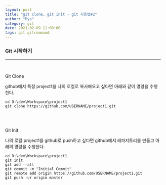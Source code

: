 ```yaml
---
layout: post
title: "git clone, git init - git 사용법#2"
author: "Bys"
category: git
date: 2021-02-09 11:00:00
tags: git gitcommand
---
```



### Git 시작하기
---
<br>

Git Clone

github에서 특정 project1을 나의 로컬로 복사해오고 싶다면 아래와 같이 명령을 수행한다.

```
cd D:\dev\Workspace\project1 
git clone https://github.com/USERNAME/project1.git
```
<br><br>



Git Init

나의 로컬 project1을 github로 push하고 싶다면 github에서 레파지토리를 만들고 아래의 명령을 수행한다.

```
cd D:\dev\Workspace\project1
git init
git add --all
git commit -m "Initial Commit" 
git remote add origin https://github.com/USERNAME/project1.git 
git push -ur origin master 
```
<br><br>


 
